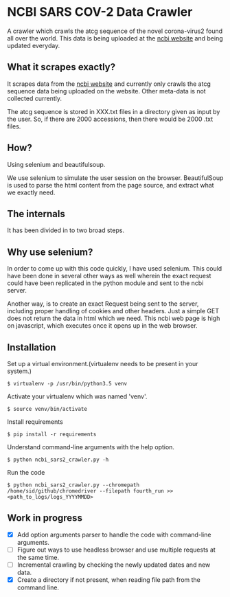# NCBI SARS COV-2 Data Crawler
A crawler which crawls the atcg sequence of the novel corona-virus2
found all over the world. This data is being uploaded at the [ncbi
website](https://www.ncbi.nlm.nih.gov/labs/virus/vssi/#/virus?SeqType_s=Nucleotide&VirusLineage_ss=Severe%20acute%20respiratory%20syndrome%20coronavirus%202,%20taxid:2697049&Completeness_s=complete) and being updated everyday.

## What it scrapes exactly?
It scrapes data from the [ncbi website](https://www.ncbi.nlm.nih.gov/labs/virus/vssi/#/virus?SeqType_s=Nucleotide&VirusLineage_ss=Severe%20acute%20respiratory%20syndrome%20coronavirus%202,%20taxid:2697049&Completeness_s=complete) and currently only crawls the atcg
sequence data being uploaded on the website. Other meta-data is not collected
currently.

The atcg sequence is stored in XXX.txt files in a directory given as
input by the user. So, if there are 2000 accessions, then there would be
2000 .txt files.

## How?
Using selenium and beautifulsoup.

We use selenium to simulate the user session on the browser.
BeautifulSoup is used to parse the html content from the page source, and
extract what we exactly need.

## The internals
It has been divided in to two broad steps.

## Why use selenium?

In order to come up with this code quickly, I have used selenium. This could
have been done in several other ways as well wherein the exact request
could have been replicated in the python module and sent to the ncbi server.

Another way, is to create an exact Request being sent to the server, including
proper handling of cookies and other headers. Just a simple GET does not
return the data in html which we need. This ncbi web page is high on
javascript, which executes once it opens up in the web browser.


## Installation
Set up a virtual environment.(virtualenv needs to be present in your system.)
```
$ virtualenv -p /usr/bin/python3.5 venv
```
Activate your virtualenv which was named 'venv'.
```
$ source venv/bin/activate
```
Install requirements
```
$ pip install -r requirements
```
Understand command-line arguments with the help option.
```
$ python ncbi_sars2_crawler.py -h
```
Run the code
```
$ python ncbi_sars2_crawler.py --chromepath /home/sid/github/chromedriver --filepath fourth_run >> <path_to_logs/logs_YYYYMMDD>
```


## Work in progress
- [x] Add option arguments parser to handle the code with command-line
arguments.
- [ ] Figure out ways to use headless browser and use multiple requests
at the same time.
- [ ] Incremental crawling by checking the newly updated dates and new data.
- [x] Create a directory if not present, when reading file path from the command line.
